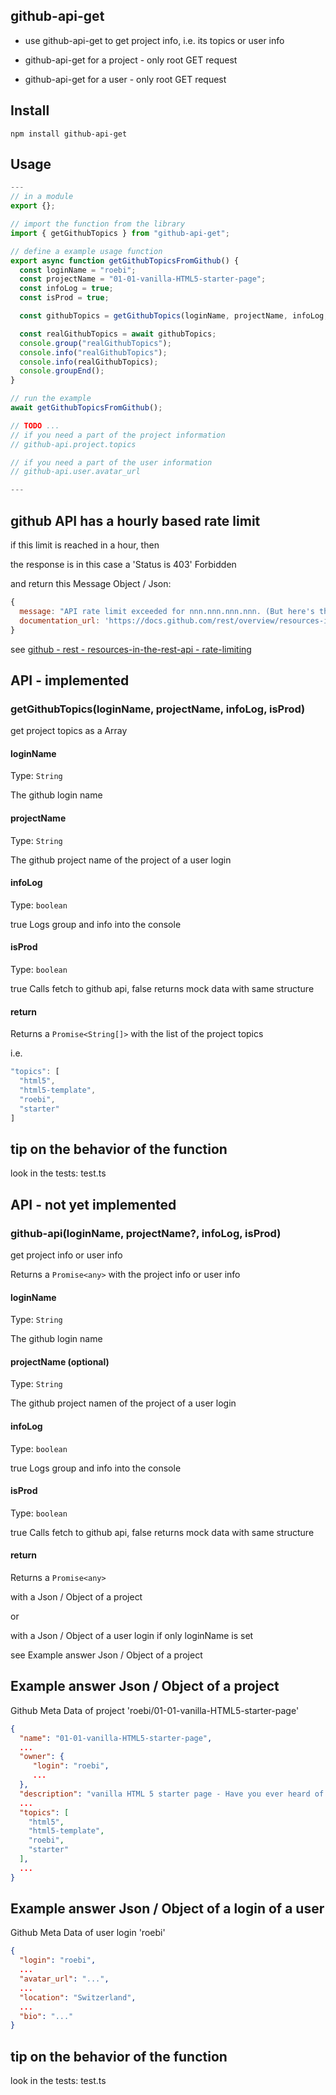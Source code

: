 ## github-api-get

- use github-api-get to get project info, i.e. its topics or user info

- github-api-get for a project - only root GET request

- github-api-get for a user - only root GET request

## Install

```git bash
npm install github-api-get
```

## Usage

```javascript
---
// in a module
export {};

// import the function from the library
import { getGithubTopics } from "github-api-get";

// define a example usage function
export async function getGithubTopicsFromGithub() {
  const loginName = "roebi";
  const projectName = "01-01-vanilla-HTML5-starter-page";
  const infoLog = true;
  const isProd = true;

  const githubTopics = getGithubTopics(loginName, projectName, infoLog, isProd) as Promise<String[]>;

  const realGithubTopics = await githubTopics;
  console.group("realGithubTopics");
  console.info("realGithubTopics");
  console.info(realGithubTopics);
  console.groupEnd();
}

// run the example
await getGithubTopicsFromGithub();

// TODO ...
// if you need a part of the project information
// github-api.project.topics

// if you need a part of the user information
// github-api.user.avatar_url

---
```

## github API has a hourly based rate limit

if this limit is reached in a hour, then

the response is in this case a 'Status is 403' Forbidden

and return this Message Object / Json:

```javascript
{
  message: "API rate limit exceeded for nnn.nnn.nnn.nnn. (But here's the good news: Authenticated requests get a higher rate limit. Check out the documentation for more details.)",
  documentation_url: 'https://docs.github.com/rest/overview/resources-in-the-rest-api#rate-limiting'
}
```

see [github - rest - resources-in-the-rest-api - rate-limiting](https://docs.github.com/rest/overview/resources-in-the-rest-api#rate-limiting)

## API - implemented

### getGithubTopics(loginName, projectName, infoLog, isProd)

get project topics as a Array

#### loginName

Type: `String`

The github login name

#### projectName

Type: `String`

The github project name of the project of a user login

#### infoLog

Type: `boolean`

true Logs group and info into the console

#### isProd

Type: `boolean`

true Calls fetch to github api, false returns mock data with same structure

#### return

Returns a `Promise<String[]>` with the list of the project topics

i.e.

```javascript
"topics": [
  "html5",
  "html5-template",
  "roebi",
  "starter"
]
```

## tip on the behavior of the function

look in the tests: test.ts

## API - not yet implemented

### github-api(loginName, projectName?, infoLog, isProd)

get project info or user info

Returns a `Promise<any>` with the project info or user info

#### loginName

Type: `String`

The github login name

#### projectName (optional)

Type: `String`

The github project namen of the project of a user login

#### infoLog

Type: `boolean`

true Logs group and info into the console

#### isProd

Type: `boolean`

true Calls fetch to github api, false returns mock data with same structure

#### return

Returns a `Promise<any>`

with a Json / Object of a project

or

with a Json / Object of a user login if only loginName is set

see Example answer Json / Object of a project

## Example answer Json / Object of a project

Github Meta Data of project 'roebi/01-01-vanilla-HTML5-starter-page'

```json
{
  "name": "01-01-vanilla-HTML5-starter-page",
  ...
  "owner": {
     "login": "roebi",
     ...
  },
  "description": "vanilla HTML 5 starter page - Have you ever heard of this HTML 5 tags ?",
  ...
  "topics": [
    "html5",
    "html5-template",
    "roebi",
    "starter"
  ],
  ...
}
```

## Example answer Json / Object of a login of a user

Github Meta Data of user login 'roebi'

```json
{
  "login": "roebi",
  ...
  "avatar_url": "...",
  ...
  "location": "Switzerland",
  ...
  "bio": "..."
}
```

## tip on the behavior of the function

look in the tests: test.ts
